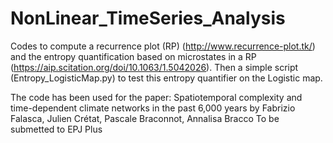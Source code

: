 # NonLinear_TimeSeries_Analysis

Codes to compute a recurrence plot (RP) (http://www.recurrence-plot.tk/) and the entropy quantification based on microstates in a RP (https://aip.scitation.org/doi/10.1063/1.5042026).
Then a simple script (Entropy_LogisticMap.py) to test this entropy quantifier on the Logistic map.

The code has been used for the paper: 
Spatiotemporal complexity and time-dependent climate networks in the past 6,000 years 
by Fabrizio Falasca, Julien Crétat, Pascale Braconnot, Annalisa Bracco
To be submetted to EPJ Plus
